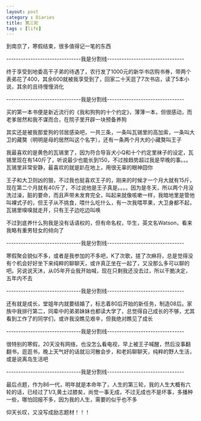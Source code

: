 ```yaml
---
layout: post
category : Diaries
title: 第三轮
tags : [life]
---
```



到南京了，寒假结束，很多值得记一笔的东西

 

-------------------------------我是分割线--------------------------------

 

终于享受到地委高干子弟的待遇了，农行发了1000元的新华书店购书券，带两个表弟花了400，其余600就被我享受到了，回家二十天逛了7次书店，读了5本小说，其余的且待慢慢消化

 

-------------------------------我是分割线--------------------------------

 

买的第一本书便是新近流行的《我和狗狗的十个约定》，薄薄一本，但很感动，而老爹居然和我不谋而合，在院子里开辟一块预备养狗

 

其实还是被我那爱狗的邻居感染吧，一共三条，一条叫瓦锡里的高加索，一条叫大卫的藏獒（明明是母的居然叫这个名字），还有一条两个月大的小藏獒叫王子

 

我最喜欢的是黄色的瓦锡里了，因为符合导盲犬小Q和十个约定里袜子的设定，瓦锡里现在有140斤了，听说最少也能长到150，不过按趋势超过我是早晚的事。。。瓦锡里非常安静，最喜欢的就是趴在地上，用很无辜的眼神囧你

 

王子和大卫则凶的狠，不过我也挺喜欢王子的，刚来的时候才一个月大就有15斤，现在第二个月就有40斤了，不过说他是王子真是。。。。因为是冬天，所以两个月没洗过澡，脏的要命，而且声带未发育完全，叫起来就像咳嗽一样，我暗地里是管他叫裸式子的，但王子从不挑食，喂什么吃什么，有一次我喂苹果，大卫身都不起，瓦锡里嗅嗅就走开，只有王子边吃边叫唤

 

不过到底养什么狗我是没有话语权的，但有命名权，华生，英文名Watson，看来我略有重男轻女的倾向了

 

-------------------------------我是分割线--------------------------------

 

寒假聚会貌似不多，或者是我参加的不多吧，K了次歌，搓了次麻将，总是觉得没有个机会好好坐下来纯粹的聊聊天，或许真正坐在一起了，又没那么多可以聊的吧。另说说天沐，从05年开业我开始喊，现在只剩我还没去过，所以干脆决定，五年内不去

 

-------------------------------我是分割线--------------------------------

 

还有就是成长，堂姐年内就要结婚了，标志着80后开始的新任务，制造08后。家族中我排行第二，同辈中的弟弟妹妹也都读大学了，总觉得自己成长的不够，尤其看到工作了的同学们，或许我没瞧见艰辛，但我绝对瞧见了成长

 

-------------------------------我是分割线--------------------------------

 

很特别的寒假，20天没有网络，也没怎么看电视，早上被王子喊醒，然后没事翻翻书，逛逛书，晚上天气好的话就沿河散会步，和老妈聊聊天，纯粹的野人生活，或是说离岛生活吧

 

-------------------------------我是分割线--------------------------------

 

最后点题，作为86一代，明年就是本命年了，人生的第三轮，我的人生大概有六轮的话，已经过了1/3,黄土过膝矣，尚觉一事无成，不过无成也不是坏事，多播种一些，哪怕回报不多，因为我的人生，需要的似乎也不多

 

仰天长叹，又没写成励志题材！！！
